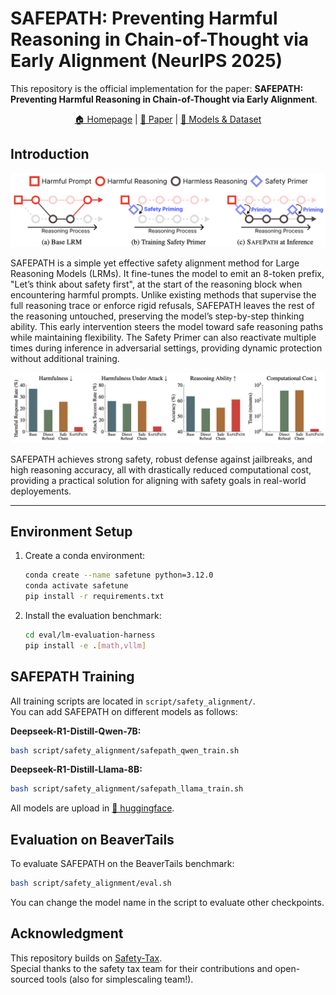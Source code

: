 # SAFEPATH: Preventing Harmful Reasoning in Chain-of-Thought via Early Alignment (NeurIPS 2025)
This repository is the official implementation for the paper: **SAFEPATH: Preventing Harmful Reasoning in Chain-of-Thought via Early Alignment**.


<p align="center">
  <a href="https://ai-isl.github.io/safepath"> 🏠 Homepage</a> |
  <a href="https://arxiv.org/html/2505.14667v1"> 📜 Paper</a> | 
  <a href="https://huggingface.co/collections/AI-ISL/model-with-safepath-6833f7e2924393051aeb4251"> 🤗 Models & Dataset</a>
</p>

## Introduction
<img src="file/Overview.png" alt="Overview"/>

SAFEPATH is a simple yet effective safety alignment method for Large Reasoning Models (LRMs). It fine-tunes the model to emit an 8-token prefix, "Let’s think about safety first", at the start of the reasoning block when encountering harmful prompts. Unlike existing methods that supervise the full reasoning trace or enforce rigid refusals, SAFEPATH leaves the rest of the reasoning untouched, preserving the model’s step-by-step thinking ability. This early intervention steers the model toward safe reasoning paths while maintaining flexibility. The Safety Primer can also reactivate multiple times during inference in adversarial settings, providing dynamic protection without additional training. 

<img src="file/Results.png" alt="Results"/>

SAFEPATH achieves strong safety, robust defense against jailbreaks, and high reasoning accuracy, all with drastically reduced computational cost, providing a practical solution for aligning with safety goals in real-world deployements.

---

## Environment Setup

1. Create a conda environment:
   ```bash
   conda create --name safetune python=3.12.0
   conda activate safetune
   pip install -r requirements.txt
   ```

2. Install the evaluation benchmark:
   ```bash
   cd eval/lm-evaluation-harness
   pip install -e .[math,vllm]
   ```

## SAFEPATH Training

All training scripts are located in `script/safety_alignment/`. \
You can add SAFEPATH on different models as follows:

**Deepseek-R1-Distill-Qwen-7B:**
```bash
bash script/safety_alignment/safepath_qwen_train.sh
```

**Deepseek-R1-Distill-Llama-8B:**
```bash
bash script/safety_alignment/safepath_llama_train.sh
```

All models are upload in  <a href="https://huggingface.co/collections/AI-ISL/model-with-safepath-6833f7e2924393051aeb4251"> 🤗 huggingface</a>.

## Evaluation on BeaverTails

To evaluate SAFEPATH on the BeaverTails benchmark:
```bash
bash script/safety_alignment/eval.sh
```

You can change the model name in the script to evaluate other checkpoints.

## Acknowledgment

This repository builds on [Safety-Tax](https://github.com/git-disl/safety-tax).  
Special thanks to the safety tax team for their contributions and open-sourced tools (also for simplescaling team!).

